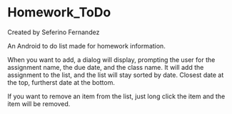 # Homework_ToDo
Created by Seferino Fernandez

An Android to do list made for homework information.

When you want to add, a dialog will display, prompting the user for the assignment name, the due date, and the class name.
It will add the assignment to the list, and the list will stay sorted by date. Closest date at the top, furtherst date at the bottom.

If you want to remove an item from the list, just long click the item and the item will be removed.
